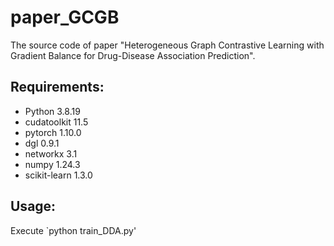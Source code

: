 # paper_GCGB
The source code of paper "Heterogeneous Graph Contrastive Learning with Gradient Balance for Drug-Disease Association Prediction".

## Requirements:
-  Python 3.8.19
-  cudatoolkit 11.5
-  pytorch 1.10.0
-  dgl 0.9.1
-  networkx 3.1
-  numpy 1.24.3
-  scikit-learn 1.3.0


## Usage:
Execute `python train_DDA.py'
